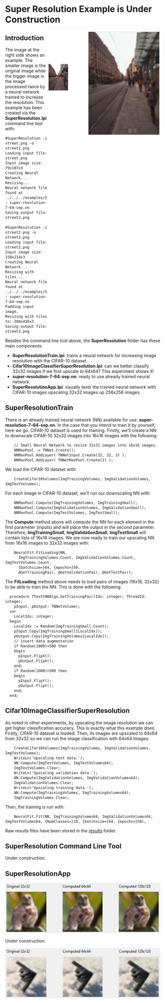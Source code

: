 # Super Resolution Example is Under Construction
<img align="right" src="results/street_result.png"></img>
## Introduction
The image at the right side shows an example. The smaller image is the original image while the bigger image is the image processed twice by a neural network trained to increase the resolution.
This example has been created via the **SuperResolution.lpi** command line tool with:

```
#SuperResolution -i street.png -o street2.png
Loading input file: street.png
Input image size: 79x107x3
Creating Neural Network...
Resizing...
Neural network file found at ../../../examples/SuperResolution : super-resolution-7-64-sep.nn
Saving output file: street2.png

#SuperResolution -i street2.png -o street3.png
Loading input file: street2.png
Input image size: 158x214x3
Creating Neural Network...
Resizing with tiles...
Neural network file found at ../../../examples/SuperResolution : super-resolution-7-64-sep.nn
Padding input image.
Resizing with tiles to: 288x416x3
Saving output file: street3.png
```
Besides the command line tool above, the **SuperResolution** folder has these main components:
* **SuperResolutionTrain.lpi**: trains a neural network for increasing image resolution with the CIFAR-10 dataset.
* **Cifar10ImageClassifierSuperResolution.lpi**: can we better classify 32x32 images if we first upscale to 64x64? This experiment shows it!
* **super-resolution-7-64-sep.nn**: ready to use already trained neural network.
* **SuperResolutionApp.lpi**: visually tests the trained neural network with CIFAR-10 images upscaling 32x32 images up 256x256 images.

## SuperResolutionTrain
There is an already trained neural network (NN) available for use: **super-resolution-7-64-sep.nn**. In the case that you intend to train it by yourself, here we go.
CIFAR-10 dataset is used for training. Firstly, we'll create a NN to downscale CIFAR-10 32x32 images into 16x16 images with the following:
```
    // Small Neural Network to resize 32x32 images into 16x16 images.
    NNMaxPool := TNNet.Create();
    NNMaxPool.AddLayer( TNNetInput.Create(32, 32, 3) );
    NNMaxPool.AddLayer( TNNetMaxPool.Create(2) );
```
We load the CIFAR-10 dataset with:
```
    CreateCifar10Volumes(ImgTrainingVolumes, ImgValidationVolumes, ImgTestVolumes);
```
For each image in CIFAR-10 dataset, we’ll run our downscaling NN with:
```
    NNMaxPool.Compute(ImgTrainingVolumes, ImgTrainingSmall);
    NNMaxPool.Compute(ImgValidationVolumes, ImgValidationSmall);
    NNMaxPool.Compute(ImgTestVolumes, ImgTestSmall); 
```
The **Compute** method above will compute the NN for each element in the first parameter (inputs) and will place the output in the second parameter. Therefore, **ImgTrainingSmall**, **ImgValidationSmall**, **ImgTestSmall** will contain lists of 16x16 images.
We are now ready to train our upscaling NN from 16x16 images to 32x32 images with:
```
    NeuralFit.FitLoading(NN,
      ImgTrainingVolumes.Count, ImgValidationVolumes.Count, ImgTestVolumes.Count,
      {batchsize=}64, {epochs=}50,
      @GetTrainingPair, @GetValidationPair, @GetTestPair); 
```
The **FitLoading** method above needs to load pairs of images (16x16, 32x32) to be able to train the NN. This is done with the following:
```
  procedure TTestCNNAlgo.GetTrainingPair(Idx: integer; ThreadId: integer;
    pInput, pOutput: TNNetVolume);
  var
    LocalIdx: integer;
  begin
    LocalIdx := Random(ImgTrainingSmall.Count);
    pInput.Copy(ImgTrainingSmall[LocalIdx]);
    pOutput.Copy(ImgTrainingVolumes[LocalIdx]);
    // insert data augmentation
    if Random(1000)>500 then
    begin
      pInput.FlipX();
      pOutput.FlipX();
    end;
    if Random(1000)>500 then
    begin
      pInput.FlipY();
      pOutput.FlipY();
    end;
  end;
```
## Cifar10ImageClassifierSuperResolution
As noted in other experiments, by upscaling the image resolution we can get higher classification accuracy. This is exactly what this example does. Firstly, CIFAR-10 dataset is loaded. Then, its images are upscaled to 64x64 from 32x32 so we can run the image classification with 64x64 Images:
```
    CreateCifar10Volumes(ImgTrainingVolumes, ImgValidationVolumes, ImgTestVolumes);
    WriteLn('Upscaling test data.');
    NN.Compute(ImgTestVolumes, ImgTestVolumes64);
    ImgTestVolumes.Clear;
    WriteLn('Upscaling validation data.');
    NN.Compute(ImgValidationVolumes, ImgValidationVolumes64);
    ImgValidationVolumes.Clear;
    WriteLn('Upscaling training data.');
    NN.Compute(ImgTrainingVolumes, ImgTrainingVolumes64);
    ImgTrainingVolumes.Clear;
```
Then, the training is run with:
```
    NeuralFit.Fit(NN, ImgTrainingVolumes64, ImgValidationVolumes64, ImgTestVolumes64, {NumClasses=}10, {batchsize=}64, {epochs=}50);
```
Raw results files have been stored in the [results](https://github.com/joaopauloschuler/neural-api/tree/master/examples/SuperResolution/results) folder.
## SuperResolution Command Line Tool
Under construction.
## SuperResolutionApp
<p>
  <img src="results/bird.png"> </img>
</p>
Under construction.
<p>
  <img src="results/stealth.png"> </img>
</p>
